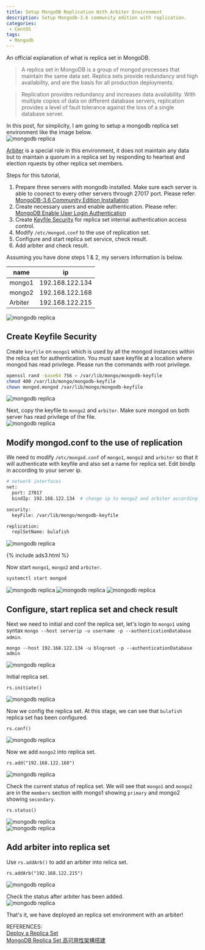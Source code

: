 ```yaml
---
title: Setup MongoDB Replication With Arbiter Environment
description: Setup Mongodb-3.6 community edition with replication.
categories:
 - CentOS
tags:
 - Mongodb
---
```

An official explanation of what is replica set in MongoDB.
>A replica set in MongoDB is a group of mongod processes that maintain the same data set. Replica sets provide redundancy and high availability, and are the basis for all production deployments.

>Replication provides redundancy and increases data availability. With multiple copies of data on different database servers, replication provides a level of fault tolerance against the loss of a single database server.

In this post, for simplicity, I am going to setup a mongodb replica set environment like the image below.  
![mongodb replica](/assets/images/replica-set-primary-with-secondary-and-arbiter.bakedsvg.svg)

[Arbiter](https://docs.mongodb.com/manual/core/replica-set-arbiter/) is a special role in this environment, it does not maintain any data but to maintain a quorum in a replica set by responding to hearteat and election rquests by other replica set members.

Steps for this tutorial,
1. Prepare three servers with mongodb installed.  Make sure each server is able to coonect to every other servers through 27017 port.  Please refer: [MongoDB-3.6 Community Edition Installation](https://www.bulafish.com/centos/2018/04/30/mongodb-community-edition-installation/)
2. Create necessary users and enable authentication.  Please refer: [MongoDB Enable User Login Authentication](https://www.bulafish.com/centos/2018/04/30/mongodb-enable-authentication/)
3. Create [Keyfile Security](https://docs.mongodb.com/manual/tutorial/enforce-keyfile-access-control-in-existing-replica-set/#keyfile-security) for replica set internal authentication access control.
4. Modify `/etc/mongod.conf` to the use of replication set.
5. Configure and start replica set service, check result.
6. Add arbiter and check result.

Assuming you have done steps 1 & 2, my servers information is below.

name|ip
-|-
mongo1  |  192.168.122.134
mongo2  |  192.168.122.168
Arbiter |  192.168.122.215

![mongodb replica](/assets/images/2018050801.png)

## Create Keyfile Security

Create `keyfile` on `mongo1` which is used by all the mongod instances within the relica set for authentication.  You must save keyfile at a location where mongod has read privilege.  Please run the commands with root privilege.
```bash
openssl rand -base64 756 > /var/lib/mongo/mongodb-keyfile
chmod 400 /var/lib/mongo/mongodb-keyfile
chown mongod.mongod /var/lib/mongo/mongodb-keyfile
```
![mongodb replica](/assets/images/2018043029.png)

Next, copy the keyfile to `mongo2` and `arbiter`.  Make sure mongod on both server has read privilege of the file.  
![mongodb replica](/assets/images/2018050810.png)

## Modify mongod.conf to the use of replication

We need to modify `/etc/mongod.conf` of `mongo1`, `mongo2` and `arbiter` so that it will authenticate with keyfile and also set a name for replica set.  Edit bindIp in according to your server ip.
```bash
# network interfaces
net:
  port: 27017
  bindIp: 192.168.122.134  # change ip to mongo2 and arbiter accordingly.

security:
  keyFile: /var/lib/mongo/mongodb-keyfile

replication:
  replSetName: bulafish
```

![mongodb replica](/assets/images/2018050811.png)

{% include ads3.html %}

Now start `mongo1`, `mongo2` and `arbiter`.
```bash
systemctl start mongod
```
![mongodb replica](/assets/images/2018043031.png)
![mongodb replica](/assets/images/2018043032.png)
![mongodb replica](/assets/images/2018050812.png)

## Configure, start replica set and check result

Next we need to initial and conf the replica set, let's login to `mongo1` using syntax `mongo --host serverip -u username -p --authenticationDatabase admin`.
```mongodb
mongo --host 192.168.122.134 -u blogroot -p --authenticationDatabase admin
```
![mongodb replica](/assets/images/2018050802.png)

Initial replica set.
```mongodb
rs.initiate()
```
![mongodb replica](/assets/images/2018050803.png)

Now we config the replica set.  At this stage, we can see that `bulafish` replica set has been configured.
```mongodb
rs.conf()
```
![mongodb replica](/assets/images/2018050804.png)

Now we add `mongo2` into replica set.
```mongodb
rs.add("192.168.122.168")
```
![mongodb replica](/assets/images/2018050805.png)

Check the current status of replica set.  We will see that `mongo1` and `mongo2` are in the `members` section with mongo1 showing `primary` and mongo2 showing `secondary`.
```mongodb
rs.status()
```
![mongodb replica](/assets/images/2018050806.png)  
![mongodb replica](/assets/images/2018050807.png)

## Add arbiter into replica set

Use `rs.addArb()` to add an arbiter into relica set.
```mongodb
rs.addArb("192.168.122.215")
```
![mongodb replica](/assets/images/2018050808.png)

Check the status after arbiter has been added.  
![mongodb replica](/assets/images/2018050809.png)

That's it, we have deployed an replica set environment with an arbiter!

REFERENCES:  
[Deploy a Replica Set](https://docs.mongodb.com/manual/tutorial/deploy-replica-set/)  
[MongoDB Replica Set 高可用性架構搭建](https://blog.toright.com/posts/4508/mongodb-replica-set-%E9%AB%98%E5%8F%AF%E7%94%A8%E6%80%A7%E6%9E%B6%E6%A7%8B%E6%90%AD%E5%BB%BA.html)
